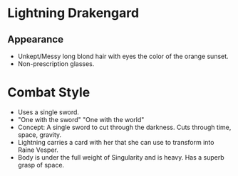 # Lightning Drakengard
## Appearance
- Unkept/Messy long blond hair with eyes the color of the orange sunset.
- Non-prescription glasses.

# Combat Style
- Uses a single sword.
- "One with the sword" "One with the world"
- Concept: A single sword to cut through the darkness. Cuts through time, space, gravity.
- Lightning carries a card with her that she can use to transform into Raine Vesper.
- Body is under the full weight of Singularity and is heavy. Has a superb grasp of space.
